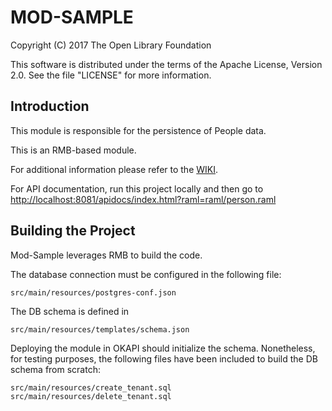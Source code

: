 # MOD-SAMPLE

Copyright (C) 2017 The Open Library Foundation

This software is distributed under the terms of the Apache License, Version 2.0. See the file "LICENSE" for more information.

## Introduction

This module is responsible for the persistence of People data.

This is an RMB-based module.


For additional information please refer to the [WIKI](https://wiki.folio.org).


For API documentation, run this project locally and then go to [http://localhost:8081/apidocs/index.html?raml=raml/person.raml](http://localhost:8081/apidocs/index.html?raml=raml/person.raml)


## Building the Project

Mod-Sample leverages RMB to build the code.

The database connection must be configured in the following file:

```
src/main/resources/postgres-conf.json
```

The DB schema is defined in  
```
src/main/resources/templates/schema.json
```

Deploying the module in OKAPI should initialize the schema. Nonetheless, for testing purposes, the following files have been included to build the DB schema from scratch:

```
src/main/resources/create_tenant.sql
src/main/resources/delete_tenant.sql
```


